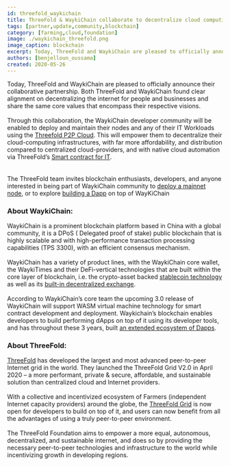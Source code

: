 ```yaml
---
id: threefold_waykichain
title: ThreeFold & WaykiChain collaborate to decentralize cloud computing
tags: [partner,update,community,blockchain]
category: [farming,cloud,foundation]
image: ./waykichain_threefold.png
image_caption: blockchain
excerpt: Today, ThreeFold and WaykiChain are pleased to officially announce their collaborative partnership..
authors: [benjelloun_oussama]
created: 2020-05-26
---
```


Today, ThreeFold and WaykiChain are pleased to officially announce their collaborative partnership. Both ThreeFold and WaykiChain found clear alignment on decentralizing the internet for people and businesses and share the same core values that encompass their respective visions. 
<br/>
<br/>
Through this collaboration, the WaykiChain developer community will be enabled to deploy and maintain their nodes and any of their IT Workloads using the [Threefold P2P Cloud](http://cloud.threefold.io). This will empower them to decentralize their cloud-computing infrastructures, with far more affordability, and distribution compared to centralized cloud-providers,  and with native cloud automation via ThreeFold’s [Smart contract for IT](https://library.threefold.me/info/sdk/#/smart_contract).  
<br/>
<br/>
The ThreeFold team invites blockchain enthusiasts, developers, and anyone interested in being part of WaykiChain community to [deploy a mainnet node](https://www.wiccdev.org/book/en/NodeDeployment/require.html), or to explore [building a Dapp](https://www.wiccdev.org/book/en/) on top of WayKiChain 

### About WaykiChain:
WaykiChain is a prominent blockchain platform based in China with a global community,  it is a DPoS ( Delegated proof of stake)  public blockchain that is highly scalable and with high-performance transaction processing capabilities (TPS 3300), with an efficient consensus mechanism.
<br/>
<br/>
WaykiChain has a variety of product lines, with the WaykiChain core wallet, the WaykiTimes and their DeFi-vertical technologies that are built within the core layer of blockchain, i.e. the  crypto-asset backed [stablecoin technology](https://cdp.waykichain.com/) as well as its [built-in decentralized exchange](https://dex.waykichain.com/).
<br/>
<br/>
According to WaykiChain’s core team the upcoming 3.0 release of WaykiChain will support WASM virtual machine technology for smart contract development and deployment. Waykichain’s blockchain enables developers to build performing dApps on top of it using its developer tools, and has throughout these 3 years, built [an extended ecosystem of Dapps](https://dapp.review/explore/wicc).

### About ThreeFold:
[ThreeFold](https://threefold.io) has developed the largest and most advanced peer-to-peer Internet grid in the world.  They launched the ThreeFold Grid V2.0 in  April 2020 – a  more performant, private & secure, affordable, and sustainable solution than centralized cloud and Internet providers. 
<br/>
<br/>
With a collective and incentivized ecosystem of Farmers (independent Internet capacity providers) around the globe, the [ThreeFold Grid](https://explorer.grid.tf/) is now open for developers to build on top of it,  and users can now benefit from all the advantages of using a truly peer-to-peer environment.
<br/>
<br/>
The ThreeFold Foundation aims to empower a more equal, autonomous, decentralized, and sustainable internet, and does so by providing the necessary peer-to-peer technologies and infrastructure to the world while incentivizing growth in developing regions.
